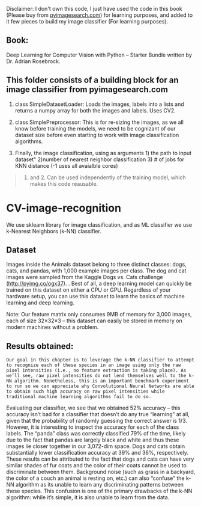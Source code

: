 Disclaimer: I don't own this code, I just have used the code in this book (Please buy from [pyimagesearch.com](https://www.pyimagesearch.com/deep-learning-computer-vision-python-book/)) for learning purposes, and added to it few pieces to build my image classifier (For learning purposes). 

## Book: 

Deep Learning for Computer Vision with Python – Starter Bundle written by Dr. Adrian Rosebrock.

## This folder consists of a building block for an image classifier from pyimagesearch.com
1.  class SimpleDatasetLoader: Loads the images, labels into a lists and returns a numpy array for both the images and labels. Uses CV2. 

2.  class SimplePreprocessor: This is for re-sizing the images, as we all know before training the models, we need to be cognizant of our dataset size before even starting to work with image classification algorithms. 
3. Finally, the image classification, using as arguments 1) the path to input dataset" 2)number of nearest neighbor classification 3) # of jobs for KNN distance (-1 uses all avaialble cores)
> 1. and 2. Can be used independently of the training model, which makes this code reausable. 
# CV-image-recognition

We use sklearn library for image classification, and as ML classifier we use k-Nearest Neighbors (k-NN) classifier. 

## Dataset 

Images inside the Animals dataset belong to three distinct classes: dogs, cats, and pandas,
with 1,000 example images per class. The dog and cat images were sampled from the Kaggle
Dogs vs. Cats challenge (http://pyimg.co/ogx37). . Best of all, a deep
learning model can quickly be trained on this dataset on either a CPU or GPU. Regardless of your
hardware setup, you can use this dataset to learn the basics of machine learning and deep learning.

Note: Our feature matrix only consumes 9MB of memory for 3,000 images, each of size
32×32×3 – this dataset can easily be stored in memory on modern machines without a problem.
## Results obtained:

`Our goal in this chapter is to leverage the k-NN classifier to attempt to recognize each of these
species in an image using only the raw pixel intensities (i.e., no feature extraction is taking place).
As we’ll see, raw pixel intensities do not lend themselves well to the k-NN algorithm. Nonetheless,
this is an important benchmark experiment to run so we can appreciate why Convolutional Neural
Networks are able to obtain such high accuracy on raw pixel intensities while traditional machine
learning algorithms fail to do so.`

Evaluating our classifier, we see that we obtained 52% accuracy – this accuracy isn’t bad for a
classifier that doesn’t do any true “learning” at all, given that the probability of randomly guessing
the correct answer is 1/3.
However, it is interesting to inspect the accuracy for each of the class labels. The “panda” class
was correctly classified 79% of the time, likely due to the fact that pandas are largely black and
white and thus these images lie closer together in our 3,072-dim space.
Dogs and cats obtain substantially lower classification accuracy at 39% and 36%, respectively.
These results can be attributed to the fact that dogs and cats can have very similar shades of fur
coats and the color of their coats cannot be used to discriminate between them. Background noise
(such as grass in a backyard, the color of a couch an animal is resting on, etc.) can also “confuse”
the k-NN algorithm as its unable to learn any discriminating patterns between these species. This
confusion is one of the primary drawbacks of the k-NN algorithm: while it’s simple, it is also
unable to learn from the data.
